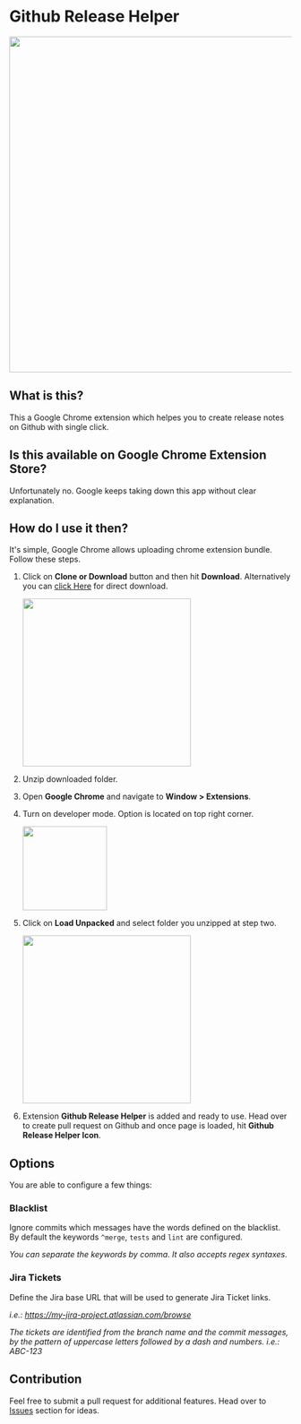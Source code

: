 # Github Release Helper

<img src="https://media.giphy.com/media/7JsCLgMABoNIorie9o/giphy.gif" width="600" />

## What is this?

This a Google Chrome extension which helpes you to create release notes on Github with single click.

## Is this available on Google Chrome Extension Store?

Unfortunately no. Google keeps taking down this app without clear explanation.

## How do I use it then? 

It's simple, Google Chrome allows uploading chrome extension bundle. Follow these steps.

1. Click on **Clone or Download** button and then hit **Download**. Alternatively you can [click Here](https://github.com/pratiknikam/github-release-helper/archive/master.zip) for direct download.

    <img src="https://user-images.githubusercontent.com/2853953/43041357-ddde3a20-8d2b-11e8-801a-6d43aa947282.png" width="300" />


2. Unzip downloaded folder.

3. Open **Google Chrome** and navigate to **Window > Extensions**.

4. Turn on developer mode. Option is located on top right corner.

    <img src="https://user-images.githubusercontent.com/2853953/43041362-17272760-8d2c-11e8-8827-9f0bdf8de142.png" width="150" />

5. Click on **Load Unpacked** and select folder you unzipped at step two.

    <img src="https://user-images.githubusercontent.com/2853953/43041369-3457acce-8d2c-11e8-97d7-e5f054bb01cf.png" width="300" />

6. Extension **Github Release Helper** is added and ready to use. Head over to create pull request on Github and once page is loaded, hit **Github Release Helper Icon**.

## Options

You are able to configure a few things:

### Blacklist
Ignore commits which messages have the words defined on the blacklist.
By default the keywords `^merge`, `tests` and `lint` are configured.

_You can separate the keywords by comma. It also accepts regex syntaxes._

### Jira Tickets
Define the Jira base URL that will be used to generate Jira Ticket links.

_i.e.: https://my-jira-project.atlassian.com/browse_

_The tickets are identified from the branch name and the commit messages, by the pattern of uppercase letters followed by a dash and numbers. i.e.: ABC-123_

## Contribution

Feel free to submit a pull request for additional features. Head over to [Issues](https://github.com/pratiknikam/github-release-helper/issues) section for ideas.

